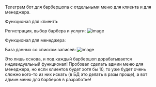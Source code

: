 Телеграм бот для барбершопа с отдельными меню для клиента и для менеджера.

Функционал для клиента:

  Регистрация, выбор барбера и услуги:
  ![image](https://github.com/user-attachments/assets/a94be303-10e7-48a1-9b97-744f33546e56)

Функционал для менеджера:

  База данных со списком записей:
  ![image](https://github.com/user-attachments/assets/1f88e18b-2330-4db4-abf0-39e5a5cb8abf)

Это лишь основа, и под каждый барбершоп дорабатывается индивидуальный функционал!
Пробовал сделать админ меню для менеджера, но если клиентов будет хотя бы 10, то уже будет очень сложно кого-то из них искать (в БД это делать в разы проще), а вот админ меню для барберов в разработке!
